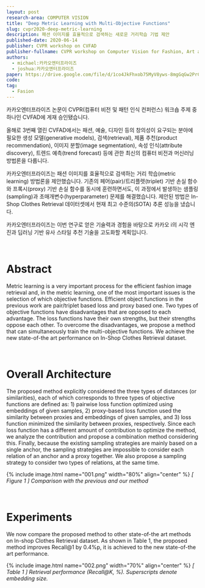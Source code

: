 ```yaml
---
layout: post
research-area: COMPUTER VISION
title: "Deep Metric Learning with Multi-Objective Functions"
slug: cvpr2020-deep-metric-learning
description: 패션 이미지를 효율적으로 검색하는 새로운 거리학습 기법 제안
published-date: 2020-06-14
publisher: CVPR workshop on CVFAD
publisher-fullname: CVPR workshop on Computer Vision for Fashion, Art and Design (CVFAD)
authors:
  - michael:카카오엔터프라이즈
  - joshua:카카오엔터프라이즈
paper: https://drive.google.com/file/d/1co4JkFhxob75MyV8yws-8mgGqGw2PrC8
code:
tag:
  - Fasion
---
```


카카오엔터프라이즈 논문이 CVPR(컴퓨터 비전 및 패턴 인식 컨퍼런스) 워크숍 주제 중 하나인 CVFAD에 게재 승인됐습니다.

올해로 3번째 열린 CVFAD에서는 패션, 예술, 디자인 등의 창의성이 요구되는 분야에 필요한 생성 모델(generative models), 검색(retrieval), 제품 추천(product recommendation), 이미지 분할(image segmentation), 속성 인식(attribute discovery), 트렌드 예측(trend forecast) 등에 관한 최신의 컴퓨터 비전과 머신러닝 방법론을 다룹니다.

카카오엔터프라이즈는 패션 이미지를 효율적으로 검색하는 거리 학습(metric learning) 방법론을 제안했습니다. 기존의 페어(pair)/트리플렛(triplet) 기반 손실 함수와 프록시(proxy) 기반 손실 함수를 동시에 훈련하면서도, 이 과정에서 발생하는 샘플링(sampling)과 초매개변수(hyperparameter) 문제를 해결했습니다. 제안된 방법은 In-Shop Clothes Retrieval 데이터셋에서 현재 최고 수준의(SOTA) 추론 성능을 냈습니다.

카카오엔터프라이즈는 이번 연구로 얻은 기술력과 경험을 바탕으로 카카오 i의 시각 엔진과 딥러닝 기반 유사 스타일 추천 기술을 고도화할 계획입니다.

<br/>

# Abstract

Metric learning is a very important process for the efficient fashion image retrieval and, in the metric learning, one of the most important issues is the selection of which objective functions. Efficient object functions in the previous work are pair/triplet based loss and proxy based one. Two types of objective functions have disadvantages that are opposed to each advantage. The loss functions have their own strengths, but their strengths oppose each other. To overcome the disadvantages, we propose a method that can simultaneously train the multi-objective functions. We achieve the new state-of-the art performance on In-Shop Clothes Retrieval dataset.

<br/>

# Overall Architecture

The proposed method explicitly considered the three types of distances (or similarities), each of which corresponds to three types of objective functions are defined as: 1) pairwise loss function optimized using embeddings of given samples, 2) proxy-based loss function used the similarity between proxies and embeddings of given samples, and 3) loss function minimized the similarity between proxies, respectively. Since each loss function has a different amount of contribution to optimize the method, we analyze the contribution and propose a combination method considering this. Finally, because the existing sampling strategies are mainly based on a single anchor, the sampling strategies are impossible to consider each relation of an anchor and a proxy together. We also propose a sampling strategy to consider two types of relations, at the same time.

{% include image.html name="001.png" width="80%" align="center" %}
<em class="center">[ Figure 1 ] Comparison with the previous and our method</em>

<br/>

# Experiments

We now compare the proposed method to other state-of-the art methods on In-shop Clothes Retrieval dataset. As shown in Table 1, the proposed method improves Recall@1 by 0.4%p, it is achieved to the new state-of-the art performance.

{% include image.html name="002.png" width="70%" align="center" %}
<em class="center">[ Table 1 ] Retrieval performance (Recall@K, %). Superscripts denote embedding size.</em>
